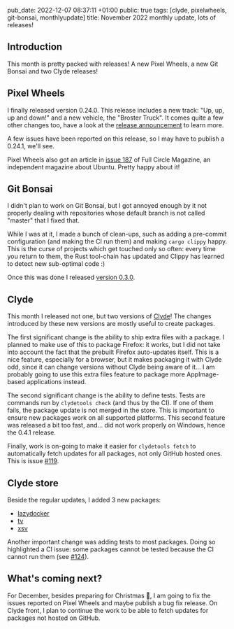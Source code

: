 pub_date: 2022-12-07 08:37:11 +01:00
public: true
tags: [clyde, pixelwheels, git-bonsai, monthlyupdate]
title: November 2022 monthly update, lots of releases!

## Introduction

This month is pretty packed with releases! A new Pixel Wheels, a new Git Bonsai and two Clyde releases!

<!-- break -->

## Pixel Wheels

I finally released version 0.24.0. This release includes a new track: "Up, up, up and down!" and a new vehicle, the "Broster Truck". It comes quite a few other changes too, have a look at the [release announcement](../pixelwheels-0-24-0/) to learn more.

A few issues have been reported on this release, so I may have to publish a 0.24.1, we'll see.

Pixel Wheels also got an article in [issue 187][fcm] of Full Circle Magazine, an independent magazine about Ubuntu. Pretty happy about it!

[fcm]: https://fullcirclemagazine.org/2022/11/25/full-circle-magazine-187/

## Git Bonsai

I didn't plan to work on Git Bonsai, but I got annoyed enough by it not properly dealing with repositories whose default branch is not called "master" that I fixed that.

While I was at it, I made a bunch of clean-ups, such as adding a pre-commit configuration (and making the CI run them) and making `cargo clippy` happy. This is the curse of projects which get touched only so often: every time you return to them, the Rust tool-chain has updated and Clippy has learned to detect new sub-optimal code :)

Once this was done I released [version 0.3.0](https://github.com/agateau/git-bonsai/releases/0.3.0).

## Clyde

This month I released not one, but two versions of [Clyde](https://github.com/agateau/clyde)! The changes introduced by these new versions are mostly useful to create packages.

The first significant change is the ability to ship extra files with a package. I planned to make use of this to package Firefox: it works, but I did not take into account the fact that the prebuilt Firefox auto-updates itself. This is a nice feature, especially for a browser, but it makes packaging it with Clyde odd, since it can change versions without Clyde being aware of it... I am probably going to use this extra files feature to package more AppImage-based applications instead.

The second significant change is the ability to define tests. Tests are commands run by `clydetools check` (and thus by the CI). If one of them fails, the package update is not merged in the store. This is important to ensure new packages work on all supported platforms. This second feature was released a bit too fast, and... did not work properly on Windows, hence the 0.4.1 release.

Finally, work is on-going to make it easier for `clydetools fetch` to automatically fetch updates for all packages, not only GitHub hosted ones. This is issue [#119](https://github.com/agateau/clyde/issues/119).

## Clyde store

Beside the regular updates, I added 3 new packages:

- [lazydocker](https://github.com/jesseduffield/lazydocker)
- [tv](https://github.com/alexhallam/tv)
- [xsv](https://github.com/BurntSushi/xsv)

Another important change was adding tests to most packages. Doing so highlighted a CI issue: some packages cannot be tested because the CI cannot run them (see [#124](https://github.com/agateau/clyde/issues/124)).

## What's coming next?

For December, besides preparing for Christmas 🎅, I am going to fix the issues reported on Pixel Wheels and maybe publish a bug fix release. On Clyde front, I plan to continue the work to be able to fetch updates for packages not hosted on GitHub.
